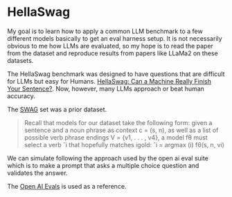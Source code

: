 # HellaSwag



My goal is to learn how to apply a common LLM benchmark to a few different models
basically to get an eval harness setup. It is not necessarily obvious to me how
LLMs are evaluated, so my hope is to read the paper from the dataset and
reproduce results from papers like LLaMa2 on these datasets.

The HellaSwag benchmark was designed to have questions that are difficult for
LLMs but easy for Humans. [HellaSwag: Can a Machine Really Finish Your Sentence?](https://arxiv.org/abs/1905.07830). Now, however, many LLMs approach or beat human accuracy.

The [SWAG](https://arxiv.org/abs/1808.05326) set was a prior dataset.

> Recall that models for our dataset take the following form: given a
> sentence and a noun phrase as context c = (s, n),
> as well as a list of possible verb phrase endings
> V = {v1, . . . , v4}, a model fθ must select a verb
> ˆi that hopefully matches igold:
> ˆi = argmax (i) fθ(s, n, vi)

We can simulate following the approach used by the open ai eval suite which is
to make a prompt that asks a multiple choice question and validates the answer.

The [Open AI Evals](https://github.com/openai/evals) is used as a reference.
